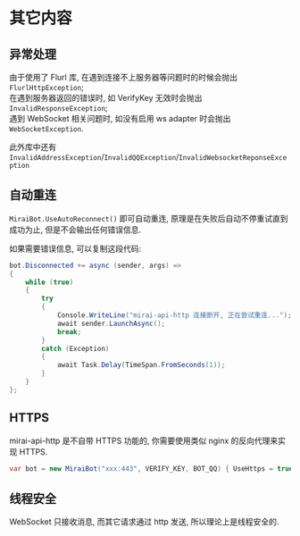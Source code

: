 # 其它内容

## 异常处理

由于使用了 Flurl 库, 在遇到连接不上服务器等问题时的时候会抛出 `FlurlHttpException`;  
在遇到服务器返回的错误时, 如 VerifyKey 无效时会抛出 `InvalidResponseException`;  
遇到 WebSocket 相关问题时, 如没有启用 ws adapter 时会抛出 `WebSocketException`.

此外库中还有 `InvalidAddressException`/`InvalidQQException`/`InvalidWebsocketReponseException`

## 自动重连

`MiraiBot.UseAutoReconnect()` 即可自动重连, 原理是在失败后自动不停重试直到成功为止, 但是不会输出任何错误信息.

如果需要错误信息, 可以复制这段代码:

```csharp
bot.Disconnected += async (sender, args) =>
{
    while (true)
    {
        try
        {
            Console.WriteLine("mirai-api-http 连接断开, 正在尝试重连...");
            await sender.LaunchAsync();
            break;
        }
        catch (Exception)
        {
            await Task.Delay(TimeSpan.FromSeconds(1));
        }
    }
};
```

## HTTPS

mirai-api-http 是不自带 HTTPS 功能的, 你需要使用类似 nginx 的反向代理来实现 HTTPS.

```csharp
var bot = new MiraiBot("xxx:443", VERIFY_KEY, BOT_QQ) { UseHttps = true };
```

## 线程安全

WebSocket 只接收消息, 而其它请求通过 http 发送, 所以理论上是线程安全的.
